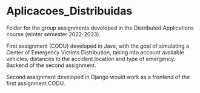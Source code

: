 # Aplicacoes_Distribuidas

Folder for the group assignments developed in the Distributed Applications course (winter semester 2022-2023).

First assignment (CODU) developed in Java, with the goal of simulating a Center of Emergency Victims Distribution, taking into account available vehicles, distances to the accident location and type of emergency. Backend of the second assignment.

Second assignment developed in Django would work as a frontend of the first assignment CODU.
